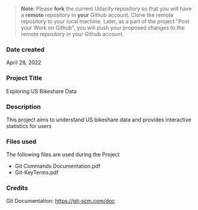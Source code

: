>**Note**: Please **fork** the current Udacity repository so that you will have a **remote** repository in **your** Github account. Clone the remote repository to your local machine. Later, as a part of the project "Post your Work on Github", you will push your proposed changes to the remote repository in your Github account.

### Date created
April 28, 2022

### Project Title
Exploring US Bikeshare Data

### Description
This project aims to understand US bikeshare data and provides interactive statistics for users

### Files used
The following files are used during the Project
* Git Commands Documentation.pdf
* Git-KeyTerms.pdf

### Credits
Git Documentation: https://git-scm.com/doc
